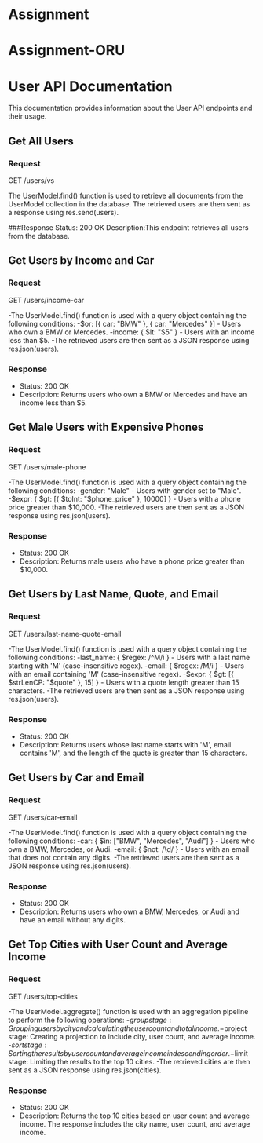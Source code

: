 ﻿# Assignment
# Assignment-ORU

# User API Documentation

This documentation provides information about the User API endpoints and their usage.



## Get All Users

### Request
GET /users/vs

The UserModel.find() function is used to retrieve all documents from the UserModel collection in the database.
The retrieved users are then sent as a response using res.send(users).

###Response
Status: 200 OK
Description:This endpoint retrieves all users from the database.


## Get Users by Income and Car


### Request
GET /users/income-car

-The UserModel.find() function is used with a query object containing the following conditions:
     -$or: [{ car: "BMW" }, { car: "Mercedes" }] - Users who own a BMW or Mercedes.
     -income: { $lt: "$5" } - Users with an income less than $5.
-The retrieved users are then sent as a JSON response using res.json(users).

### Response

- Status: 200 OK
- Description: Returns users who own a BMW or Mercedes and have an income less than $5.

## Get Male Users with Expensive Phones


### Request
GET /users/male-phone


-The UserModel.find() function is used with a query object containing the following conditions:
    -gender: "Male" - Users with gender set to "Male".
    -$expr: { $gt: [{ $toInt: "$phone_price" }, 10000] } - Users with a phone price greater than $10,000.
-The retrieved users are then sent as a JSON response using res.json(users).

### Response

- Status: 200 OK
- Description: Returns male users who have a phone price greater than $10,000.

## Get Users by Last Name, Quote, and Email


### Request
GET /users/last-name-quote-email


-The UserModel.find() function is used with a query object containing the following conditions:
    -last_name: { $regex: /^M/i } - Users with a last name starting with 'M' (case-insensitive regex).
    -email: { $regex: /M/i } - Users with an email containing 'M' (case-insensitive regex).
    -$expr: { $gt: [{ $strLenCP: "$quote" }, 15] } - Users with a quote length greater than 15 characters.
-The retrieved users are then sent as a JSON response using res.json(users).

### Response

- Status: 200 OK
- Description: Returns users whose last name starts with 'M', email contains 'M', and the length of the quote is greater than 15 characters.

## Get Users by Car and Email


### Request
GET /users/car-email

-The UserModel.find() function is used with a query object containing the following conditions:
   -car: { $in: ["BMW", "Mercedes", "Audi"] } - Users who own a BMW, Mercedes, or Audi.
   -email: { $not: /\d/ } - Users with an email that does not contain any digits.
-The retrieved users are then sent as a JSON response using res.json(users).

### Response

- Status: 200 OK
- Description: Returns users who own a BMW, Mercedes, or Audi and have an email without any digits.

## Get Top Cities with User Count and Average Income


### Request
GET /users/top-cities

-The UserModel.aggregate() function is used with an aggregation pipeline to perform the following operations:
    -$group stage: Grouping users by city and calculating the user count and total income.
    -$project stage: Creating a projection to include city, user count, and average income.
    -$sort stage: Sorting the results by user count and average income in descending order.
    -$limit stage: Limiting the results to the top 10 cities.
-The retrieved cities are then sent as a JSON response using res.json(cities).

### Response

- Status: 200 OK
- Description: Returns the top 10 cities based on user count and average income. The response includes the city name, user count, and average income.





